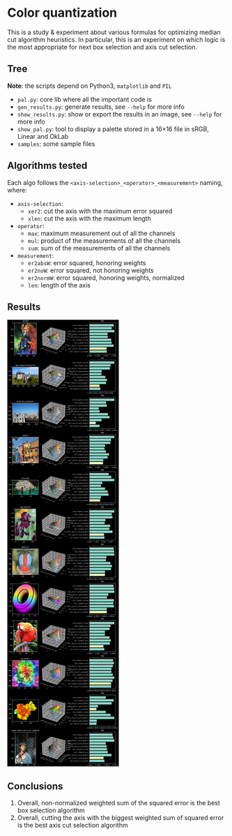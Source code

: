 # Color quantization

This is a study & experiment about various formulas for optimizing median cut
algorithm heuristics. In particular, this is an experiment on which logic is
the most appropriate for next box selection and axis cut selection.


## Tree

**Note**: the scripts depend on Python3, `matplotlib` and `PIL`

- `pal.py`: core lib where all the important code is
- `gen_results.py`: generate results, see `--help` for more info
- `show_results.py`: show or export the results in an image, see `--help` for
  more info
- `show_pal.py`: tool to display a palette stored in a 16×16 file in sRGB,
  Linear and OkLab
- `samples`: some sample files


## Algorithms tested

Each algo follows the `<axis-selection>_<operator>_<measurement>` naming, where:

- `axis-selection`:
    + `xer2`: cut the axis with the maximum error squared
    + `xlen`: cut the axis with the maximum length
- `operator`:
    + `max`: maximum measurement out of all the channels
    + `mul`: product of the measurements of all the channels
    + `sum`: sum of the measurements of all the channels
- `measurement`:
    + `er2absW`: error squared, honoring weights
    + `er2noW`: error squared, not honoring weights
    + `er2normW`: error squared, honoring weights, normalized
    + `len`: length of the axis


## Results

![Results](img/results.png)


## Conclusions

1. Overall, non-normalized weighted sum of the squared error is the best box
   selection algorithm
2. Overall, cutting the axis with the biggest weighted sum of squared error is
   the best axis cut selection algorithm
